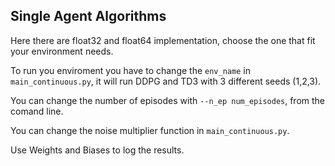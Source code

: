 ## Single Agent Algorithms
Here there are float32 and float64 implementation, choose  the one that fit your environment needs.

To run you enviroment you have to change the `env_name` in `main_continuous.py`, it will run DDPG and TD3 with 3 different seeds (1,2,3).

You can change the number of episodes with `--n_ep num_episodes`, from the comand line.

You can change the noise multiplier function in `main_continuous.py`.

Use Weights and Biases to log the results.